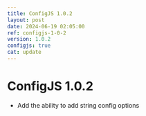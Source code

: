 ```yaml
---
title: ConfigJS 1.0.2
layout: post
date: 2024-06-19 02:05:00
ref: configjs-1-0-2
version: 1.0.2
configjs: true
cat: update
---
```


# ConfigJS 1.0.2

- Add the ability to add string config options
